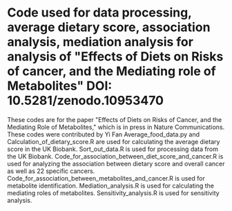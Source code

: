 # Code used for data processing, average dietary score, association analysis, mediation analysis for analysis of "Effects of Diets on Risks of cancer, and the Mediating role of Metabolites" DOI: 10.5281/zenodo.10953470
These codes are for the paper "Effects of Diets on Risks of Cancer, and the Mediating Role of Metabolites," which is in press in Nature Communications. These codes were contributed by Yi Fan
Average_food_data.py and Calculation_of_dietary_score.R are used for calculating the average dietary score in the UK Biobank.
Sort_out_data.R is used for processing data from the UK Biobank.
Code_for_association_between_diet_score_and_cancer.R is used for analyzing the association between dietary score and overall cancer as well as 22 specific cancers.
Code_for_association_between_metabolites_and_cancer.R is used for metabolite identification.
Mediation_analysis.R is used for calculating the mediating roles of metabolites.
Sensitivity_analysis.R is used for sensitivity analysis.

